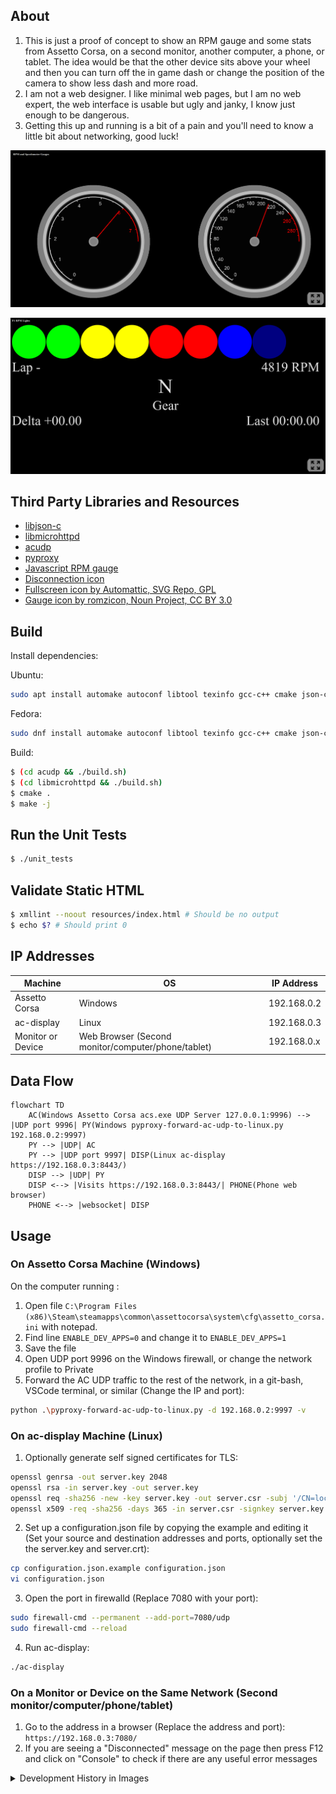 ## About

1. This is just a proof of concept to show an RPM gauge and some stats from Assetto Corsa, on a second monitor, another computer, a phone, or tablet. The idea would be that the other device sits above your wheel and then you can turn off the in game dash or change the position of the camera to show less dash and more road.
2. I am not a web designer. I like minimal web pages, but I am no web expert, the web interface is usable but ugly and janky, I know just enough to be dangerous.
3. Getting this up and running is a bit of a pain and you'll need to know a little bit about networking, good luck!


![RPM and Speedometer Gauges](/images/latest_rpm_preview.png)

![F1 Style Dash](/images/latest_f1_style_preview.png)


## Third Party Libraries and Resources

- [libjson-c](https://github.com/json-c/json-c)  
- [libmicrohttpd](https://www.gnu.org/software/libmicrohttpd/)  
- [acudp](https://github.com/vpicon/acudp)  
- [pyproxy](https://github.com/rsc-dev/pyproxy/)
- [Javascript RPM gauge](https://geeksretreat.wordpress.com/2012/04/13/making-a-speedometer-using-html5s-canvas/)
- [Disconnection icon](https://www.svgrepo.com/svg/332225/api)
- [Fullscreen icon by Automattic, SVG Repo, GPL](https://www.svgrepo.com/svg/335073/fullscreen)
- [Gauge icon by romzicon, Noun Project, CC BY 3.0](https://thenounproject.com/browse/icons/term/gauge/)

## Build

Install dependencies:

Ubuntu:
```bash
sudo apt install automake autoconf libtool texinfo gcc-c++ cmake json-c-dev libxml2-dev gtest-dev
```

Fedora:
```bash
sudo dnf install automake autoconf libtool texinfo gcc-c++ cmake json-c-devel libxml2-devel gtest-devel
```

Build:
```bash
$ (cd acudp && ./build.sh)
$ (cd libmicrohttpd && ./build.sh)
$ cmake .
$ make -j
```

## Run the Unit Tests

```bash
$ ./unit_tests
```

## Validate Static HTML

```bash
$ xmllint --noout resources/index.html # Should be no output
$ echo $? # Should print 0
```


## IP Addresses

| Machine        | OS           | IP Address  |
| ------------- | ------------- | ------------- |
| Assetto Corsa | Windows | 192.168.0.2 |
| ac-display | Linux | 192.168.0.3 |
| Monitor or Device | Web Browser (Second monitor/computer/phone/tablet) | 192.168.0.x |

## Data Flow

```mermaid
flowchart TD
    AC(Windows Assetto Corsa acs.exe UDP Server 127.0.0.1:9996) --> |UDP port 9996| PY(Windows pyproxy-forward-ac-udp-to-linux.py 192.168.0.2:9997)
    PY --> |UDP| AC
    PY --> |UDP port 9997| DISP(Linux ac-display https://192.168.0.3:8443/)
    DISP --> |UDP| PY
    DISP <--> |Visits https://192.168.0.3:8443/| PHONE(Phone web browser)
    PHONE <--> |websocket| DISP
```

## Usage

### On Assetto Corsa Machine (Windows)

On the computer running :
1. Open file `C:\Program Files (x86)\Steam\steamapps\common\assettocorsa\system\cfg\assetto_corsa.ini` with notepad.
2. Find line `ENABLE_DEV_APPS=0` and change it to `ENABLE_DEV_APPS=1`
3. Save the file
4. Open UDP port 9996 on the Windows firewall, or change the network profile to Private
5. Forward the AC UDP traffic to the rest of the network, in a git-bash, VSCode terminal, or similar (Change the IP and port):
```bash
python .\pyproxy-forward-ac-udp-to-linux.py -d 192.168.0.2:9997 -v
```

### On ac-display Machine (Linux)

1. Optionally generate self signed certificates for TLS:
```bash
openssl genrsa -out server.key 2048
openssl rsa -in server.key -out server.key
openssl req -sha256 -new -key server.key -out server.csr -subj '/CN=localhost'
openssl x509 -req -sha256 -days 365 -in server.csr -signkey server.key -out server.crt
```
2. Set up a configuration.json file by copying the example and editing it (Set your source and destination addresses and ports, optionally set the the server.key and server.crt):
```bash
cp configuration.json.example configuration.json
vi configuration.json
```
3. Open the port in firewalld (Replace 7080 with your port):
```bash
sudo firewall-cmd --permanent --add-port=7080/udp
sudo firewall-cmd --reload
```
4. Run ac-display:
```bash
./ac-display
```

### On a Monitor or Device on the Same Network (Second monitor/computer/phone/tablet)

1. Go to the address in a browser (Replace the address and port):  
`https://192.168.0.3:7080/`
2. If you are seeing a "Disconnected" message on the page then press F12 and click on "Console" to check if there are any useful error messages


<details>
<summary>Development History in Images</summary>

![](/images/1.png)

![](/images/2.png)

![](/images/3.png)

![](/images/4.png)

![](/images/5.png)

![](/images/6.png)

![](/images/7.png)

![](/images/8.png)

![](/images/9.png)

![](/images/10.png)

![](/images/11.png)

![](/images/12.png)

![](/images/13.png)

![](/images/14.png)

![](/images/15.png)

![](/images/16.png)

</details>
